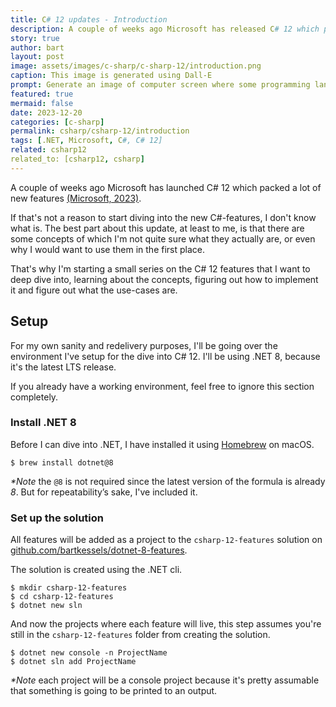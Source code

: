 ```yaml
---
title: C# 12 updates - Introduction
description: A couple of weeks ago Microsoft has released C# 12 which packed a lot of new features. In the upcoming weeks I'll be diving into these update and writing about it.
story: true
author: bart
layout: post
image: assets/images/c-sharp/c-sharp-12/introduction.png
caption: This image is generated using Dall-E
prompt: Generate an image of computer screen where some programming language is being displayed on the screen in a minimalistic flat style
featured: true
mermaid: false
date: 2023-12-20
categories: [c-sharp]
permalink: csharp/csharp-12/introduction
tags: [.NET, Microsoft, C#, C# 12]
related: csharp12
related_to: [csharp12, csharp]
---
```


A couple of weeks ago Microsoft has launched C# 12 which packed a lot of new features [(Microsoft, 2023)](https://learn.microsoft.com/en-us/dotnet/csharp/whats-new/csharp-12).

If that's not a reason to start diving into the new C#-features, I don't know what is. The best part about this update, at least to me, is that there
are some concepts of which I'm not quite sure what they actually are, or even why I would want to use them in the first place.

That's why I'm starting a small series on the C# 12 features that I want to deep dive into, learning about the concepts, figuring out how to implement it and figure out what the use-cases are.

## Setup

For my own sanity and redelivery purposes, I'll be going over the environment I've setup for the dive into C# 12. I'll be using .NET 8, because it's the latest LTS release.

If you already have a working environment, feel free to ignore this section completely.

### Install .NET 8

Before I can dive into .NET, I have installed it using [Homebrew](https://homebrew.sh) on macOS.

```shell
$ brew install dotnet@8
```

_*Note_ the `@8` is not required since the latest version of the formula is already _8_. But for repeatability’s sake, I've included it.

### Set up the solution

All features will be added as a project to the `csharp-12-features` solution on [github.com/bartkessels/dotnet-8-features](https://github.com/bartkessels/dotnet-8-features).

The solution is created using the .NET cli.

```shell
$ mkdir csharp-12-features
$ cd csharp-12-features
$ dotnet new sln
```

And now the projects where each feature will live, this step assumes you're still in the `csharp-12-features` folder from creating the solution.

```shell
$ dotnet new console -n ProjectName
$ dotnet sln add ProjectName
```

_*Note_ each project will be a console project because it's pretty assumable that something is going to be printed to an output.